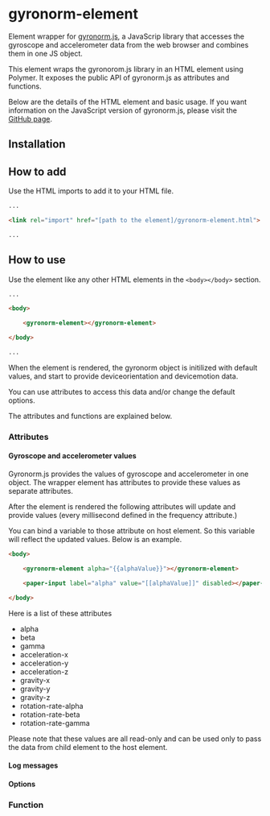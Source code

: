 # gyronorm-element
Element wrapper for [gyronorm.js](https://github.com/dorukeker/gyronorm.js), a JavaScrip library that accesses the gyroscope and accelerometer data from the web browser and combines them in one JS object.

This element wraps the gyronorom.js library in an HTML element using Polymer. It exposes the public API of gyronorm.js as attributes and functions.

Below are the details of the HTML element and basic usage. If you want information on the JavaScript version of gyronorm.js, please visit the [GitHub page](https://github.com/dorukeker/gyronorm.js).

## Installation

## How to add
Use the HTML imports to add it to your HTML file.

```html
...

<link rel="import" href="[path to the element]/gyronorm-element.html">

...
```

## How to use
Use the element like any other HTML elements in the `<body></body>` section.

```html
...

<body>

	<gyronorm-element></gyronorm-element>

</body>

...
```

When the element is rendered, the gyronorm object is initilized with default values, and start to provide deviceorientation and devicemotion data.

You can use attributes to access this data and/or change the default options.

The attributes and functions are explained below.

### Attributes

#### Gyroscope and accelerometer values
Gyronorm.js provides the values of gyroscope and accelerometer in one object. The wrapper element has attributes to provide these values as separate attributes.

After the element is rendered the following attributes will update and provide values (every millisecond defined in the frequency attribute.)

You can bind a variable to those attribute on host element. So this variable will reflect the updated values. Below is an example.

```html
<body>

	<gyronorm-element alpha="{{alphaValue}}"></gyronorm-element>

	<paper-input label="alpha" value="[[alphaValue]]" disabled></paper-input>

</body>

```

Here is a list of these attributes

- alpha
- beta
- gamma
- acceleration-x
- acceleration-y
- acceleration-z
- gravity-x
- gravity-y
- gravity-z
- rotation-rate-alpha
- rotation-rate-beta
- rotation-rate-gamma

Please note that these values are all read-only and can be used only to pass the data from child element to the host element.

#### Log messages


#### Options


### Function
